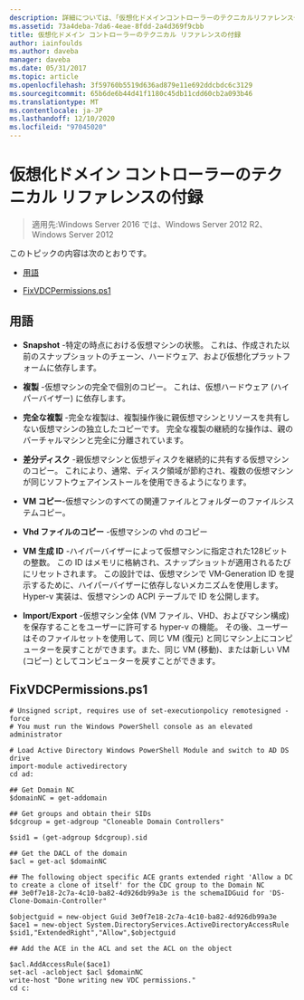 ```yaml
---
description: 詳細については、「仮想化ドメインコントローラーのテクニカルリファレンス付録」を参照してください。
ms.assetid: 73a4deba-7da6-4eae-8fdd-2a4d369f9cbb
title: 仮想化ドメイン コントローラーのテクニカル リファレンスの付録
author: iainfoulds
ms.author: daveba
manager: daveba
ms.date: 05/31/2017
ms.topic: article
ms.openlocfilehash: 3f59760b5519d636ad879e11e692ddcbdc6c3129
ms.sourcegitcommit: 65b6de6b44d41f1180c45db11cdd60cb2a093b46
ms.translationtype: MT
ms.contentlocale: ja-JP
ms.lasthandoff: 12/10/2020
ms.locfileid: "97045020"
---
```

# <a name="virtualized-domain-controller-technical-reference-appendix"></a>仮想化ドメイン コントローラーのテクニカル リファレンスの付録

>適用先:Windows Server 2016 では、Windows Server 2012 R2、Windows Server 2012

このトピックの内容は次のとおりです。

-   [用語](../../../ad-ds/reference/virtual-dc/../../../ad-ds/reference/virtual-dc/Virtualized-Domain-Controller-Technical-Reference-Appendix.md#BKMK_Terms)

-   [FixVDCPermissions.ps1](../../../ad-ds/reference/virtual-dc/../../../ad-ds/reference/virtual-dc/Virtualized-Domain-Controller-Technical-Reference-Appendix.md#BKMK_FixPDCPerms)

## <a name="terminology"></a><a name="BKMK_Terms"></a>用語

-   **Snapshot** -特定の時点における仮想マシンの状態。 これは、作成された以前のスナップショットのチェーン、ハードウェア、および仮想化プラットフォームに依存します。

-   **複製** -仮想マシンの完全で個別のコピー。 これは、仮想ハードウェア (ハイパーバイザー) に依存します。

-   **完全な複製** -完全な複製は、複製操作後に親仮想マシンとリソースを共有しない仮想マシンの独立したコピーです。 完全な複製の継続的な操作は、親のバーチャルマシンと完全に分離されています。

-   **差分ディスク** -親仮想マシンと仮想ディスクを継続的に共有する仮想マシンのコピー。 これにより、通常、ディスク領域が節約され、複数の仮想マシンが同じソフトウェアインストールを使用できるようになります。

-   **VM コピー**-仮想マシンのすべての関連ファイルとフォルダーのファイルシステムコピー。

-   **Vhd ファイルのコピー** -仮想マシンの vhd のコピー

-   **VM 生成 ID** -ハイパーバイザーによって仮想マシンに指定された128ビットの整数。 この ID はメモリに格納され、スナップショットが適用されるたびにリセットされます。 この設計では、仮想マシンで VM-Generation ID を提示するために、ハイパーバイザーに依存しないメカニズムを使用します。 Hyper-v 実装は、仮想マシンの ACPI テーブルで ID を公開します。

-   **Import/Export** -仮想マシン全体 (VM ファイル、VHD、およびマシン構成) を保存することをユーザーに許可する hyper-v の機能。 その後、ユーザーはそのファイルセットを使用して、同じ VM (復元) と同じマシン上にコンピューターを戻すことができます。また、同じ VM (移動)、または新しい VM (コピー) としてコンピューターを戻すことができます。

## <a name="fixvdcpermissionsps1"></a><a name="BKMK_FixPDCPerms"></a>FixVDCPermissions.ps1

```
# Unsigned script, requires use of set-executionpolicy remotesigned -force
# You must run the Windows PowerShell console as an elevated administrator

# Load Active Directory Windows PowerShell Module and switch to AD DS drive
import-module activedirectory
cd ad:

## Get Domain NC
$domainNC = get-addomain

## Get groups and obtain their SIDs
$dcgroup = get-adgroup "Cloneable Domain Controllers"

$sid1 = (get-adgroup $dcgroup).sid

## Get the DACL of the domain
$acl = get-acl $domainNC

## The following object specific ACE grants extended right 'Allow a DC to create a clone of itself' for the CDC group to the Domain NC
## 3e0f7e18-2c7a-4c10-ba82-4d926db99a3e is the schemaIDGuid for 'DS-Clone-Domain-Controller"

$objectguid = new-object Guid 3e0f7e18-2c7a-4c10-ba82-4d926db99a3e
$ace1 = new-object System.DirectoryServices.ActiveDirectoryAccessRule $sid1,"ExtendedRight","Allow",$objectguid

## Add the ACE in the ACL and set the ACL on the object

$acl.AddAccessRule($ace1)
set-acl -aclobject $acl $domainNC
write-host "Done writing new VDC permissions."
cd c:
```



